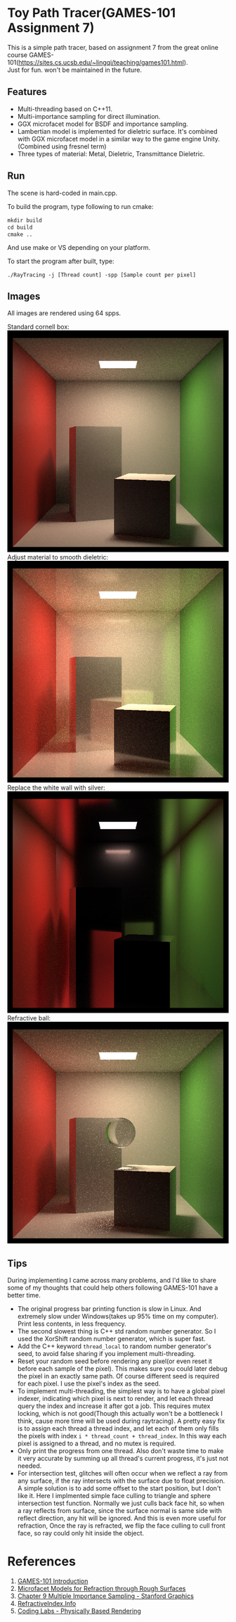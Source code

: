 # Toy Path Tracer(GAMES-101 Assignment 7)
This is a simple path tracer, based on assignment 7 from the great online course GAMES-101(https://sites.cs.ucsb.edu/~lingqi/teaching/games101.html).  
Just for fun. won't be maintained in the future.  

## Features
* Multi-threading based on C++11.  
* Multi-importance sampling for direct illumination.    
* GGX microfacet model for BSDF and importance sampling.  
* Lambertian model is implemented for dieletric surface. It's combined with GGX microfacet model in a similar way to the game engine Unity.(Combined using fresnel term)
* Three types of material: Metal, Dieletric, Transmittance Dieletric.  

## Run
The scene is hard-coded in main.cpp.  

To build the program, type following to run cmake:  
```
mkdir build
cd build
cmake ..
```
And use make or VS depending on your platform.  

To start the program after built, type:   
```
./RayTracing -j [Thread count] -spp [Sample count per pixel]
``` 

## Images  
All images are rendered using 64 spps.  

Standard cornell box:  
![](images/Cornell-64.jpg)    
Adjust material to smooth dieletric:  
![](images/Cornell-64-SmoothDieletric.jpg)   
Replace the white wall with silver:  
![](images/Cornell-64-SmoothSilver.jpg)  
Refractive ball:   
![](images/Cornell-64-RefractiveBall.jpg)  


## Tips  
During implementing I came across many problems, and I'd like to share some of my thoughts that could help others following GAMES-101 have a better time.  
* The original progress bar printing function is slow in Linux. And extremely slow under Windows(takes up 95% time on my computer). Print less contents, in less frequency.   
* The second slowest thing is C++ std random number generator. So I used the XorShift random number generator, which is super fast.  
* Add the C++ keyword `thread_local` to random number generator's seed, to avoid false sharing if you implement multi-threading.  
* Reset your random seed before rendering any pixel(or even reset it before each sample of the pixel). This makes sure you could later debug the pixel in an exactly same path. Of course different seed is required for each pixel. I use the pixel's index as the seed.  
* To implement multi-threading, the simplest way is to have a global pixel indexer, indicating which pixel is next to render, and let each thread query the index and increase it after got a job. This requires mutex locking, which is not good(Though this actually won't be a bottleneck I think, cause more time will be used during raytracing). A pretty easy fix is to assign each thread a thread index, and let each of them only fills the pixels with index `i * thread_count + thread_index`. In this way each pixel is assigned to a thread, and no mutex is required.  
* Only print the progress from one thread. Also don't waste time to make it very accurate by summing up all thread's current progress, it's just not needed.  
* For intersection test, glitches will often occur when we reflect a ray from any surface, if the ray intersects with the surface due to float precision. A simple solution is to add some offset to the start position, but I don't like it. Here I implmented simple face culling to triangle and sphere intersection test function. Normally we just culls back face hit, so when a ray reflects from surface, since the surface normal is same side with reflect direction, any hit will be ignored. And this is even more useful for refraction, Once the ray is refracted, we flip the face culling to cull front face, so ray could only hit inside the object.  

# References
1. [GAMES-101 Introduction](https://sites.cs.ucsb.edu/~lingqi/teaching/games101.html)  
1. [Microfacet Models for Refraction through Rough Surfaces](https://www.cs.cornell.edu/~srm/publications/EGSR07-btdf.pdf)  
1. [Chapter 9 Multiple Importance Sampling - Stanford Graphics](https://graphics.stanford.edu/courses/cs348b-03/papers/veach-chapter9.pdf)  
1. [RefractiveIndex.Info](https://refractiveindex.info/)  
1. [Coding Labs - Physically Based Rendering](http://www.codinglabs.net/article_physically_based_rendering.aspx)